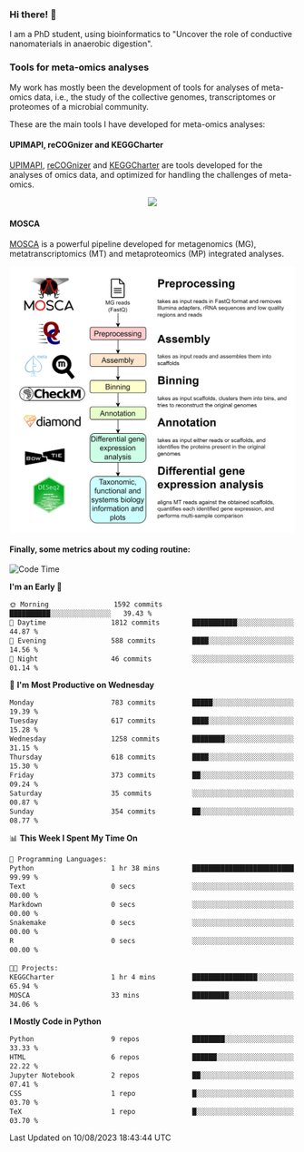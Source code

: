 ### Hi there! 👋

I am a PhD student, using bioinformatics to "Uncover the role of conductive nanomaterials in anaerobic digestion".

### Tools for meta-omics analyses

My work has mostly been the development of tools for analyses of meta-omics data, i.e., the study of the collective genomes, transcriptomes or proteomes of a microbial community.

These are the main tools I have developed for meta-omics analyses:

#### UPIMAPI, reCOGnizer and KEGGCharter

[UPIMAPI](https://github.com/iquasere/UPIMAPI), [reCOGnizer](https://github.com/iquasere/reCOGnizer) and [KEGGCharter](https://github.com/iquasere/KEGGCharter) are tools developed for the analyses of omics data, and optimized for handling the challenges of meta-omics.

<p align="center">
    <img src="assets/annotation_paper.png">
</p>

#### MOSCA

[MOSCA](https://github.com/iquasere/MOSCA) is a powerful pipeline developed for metagenomics (MG), metatranscriptomics (MT) and metaproteomics (MP) integrated analyses.

<p align="center">
    <img src="assets/mosca_workflow.png" align="center" width="700">
</p>


#### Finally, some metrics about my coding routine:

<!--START_SECTION:waka-->
![Code Time](http://img.shields.io/badge/Code%20Time-638%20hrs%202%20mins-blue)

**I'm an Early 🐤** 

```text
🌞 Morning                1592 commits        ██████████░░░░░░░░░░░░░░░   39.43 % 
🌆 Daytime                1812 commits        ███████████░░░░░░░░░░░░░░   44.87 % 
🌃 Evening                588 commits         ████░░░░░░░░░░░░░░░░░░░░░   14.56 % 
🌙 Night                  46 commits          ░░░░░░░░░░░░░░░░░░░░░░░░░   01.14 % 
```
📅 **I'm Most Productive on Wednesday** 

```text
Monday                   783 commits         █████░░░░░░░░░░░░░░░░░░░░   19.39 % 
Tuesday                  617 commits         ████░░░░░░░░░░░░░░░░░░░░░   15.28 % 
Wednesday                1258 commits        ████████░░░░░░░░░░░░░░░░░   31.15 % 
Thursday                 618 commits         ████░░░░░░░░░░░░░░░░░░░░░   15.30 % 
Friday                   373 commits         ██░░░░░░░░░░░░░░░░░░░░░░░   09.24 % 
Saturday                 35 commits          ░░░░░░░░░░░░░░░░░░░░░░░░░   00.87 % 
Sunday                   354 commits         ██░░░░░░░░░░░░░░░░░░░░░░░   08.77 % 
```


📊 **This Week I Spent My Time On** 

```text
💬 Programming Languages: 
Python                   1 hr 38 mins        █████████████████████████   99.99 % 
Text                     0 secs              ░░░░░░░░░░░░░░░░░░░░░░░░░   00.00 % 
Markdown                 0 secs              ░░░░░░░░░░░░░░░░░░░░░░░░░   00.00 % 
Snakemake                0 secs              ░░░░░░░░░░░░░░░░░░░░░░░░░   00.00 % 
R                        0 secs              ░░░░░░░░░░░░░░░░░░░░░░░░░   00.00 % 

🐱‍💻 Projects: 
KEGGCharter              1 hr 4 mins         ████████████████░░░░░░░░░   65.94 % 
MOSCA                    33 mins             █████████░░░░░░░░░░░░░░░░   34.06 % 
```

**I Mostly Code in Python** 

```text
Python                   9 repos             ████████░░░░░░░░░░░░░░░░░   33.33 % 
HTML                     6 repos             ██████░░░░░░░░░░░░░░░░░░░   22.22 % 
Jupyter Notebook         2 repos             ██░░░░░░░░░░░░░░░░░░░░░░░   07.41 % 
CSS                      1 repo              █░░░░░░░░░░░░░░░░░░░░░░░░   03.70 % 
TeX                      1 repo              █░░░░░░░░░░░░░░░░░░░░░░░░   03.70 % 
```




 Last Updated on 10/08/2023 18:43:44 UTC
<!--END_SECTION:waka-->
